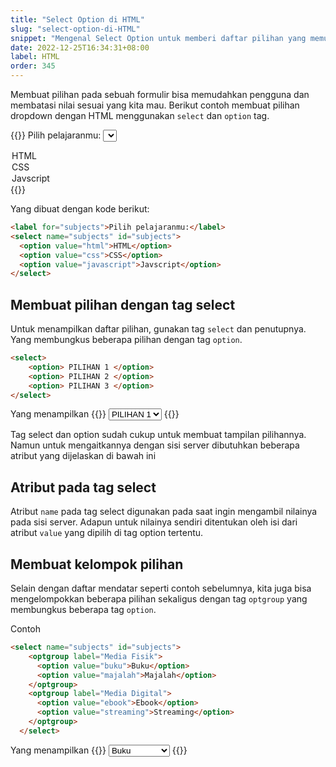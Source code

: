 ```yaml
---
title: "Select Option di HTML"
slug: "select-option-di-HTML"
snippet: "Mengenal Select Option untuk memberi daftar pilihan yang memudahkan pengguna di sebuah formulir pada situs dengan HTML"
date: 2022-12-25T16:34:31+08:00
label: HTML
order: 345
---
```

Membuat pilihan pada sebuah formulir bisa memudahkan pengguna dan membatasi nilai sesuai yang kita mau. Berikut contoh membuat pilihan dropdown dengan HTML menggunakan `select` dan `option` tag.

{{<rawhtml>}}
<label for="subjects">Pilih pelajaranmu:</label>
<select name="subjects" id="subjects">
  <option value="html">HTML</option>
  <option value="css">CSS</option>
  <option value="javascript">Javscript</option>
</select>
{{</rawhtml>}}

Yang dibuat dengan kode berikut:
```html
<label for="subjects">Pilih pelajaranmu:</label>
<select name="subjects" id="subjects">
  <option value="html">HTML</option>
  <option value="css">CSS</option>
  <option value="javascript">Javscript</option>
</select>
```

## Membuat pilihan dengan tag select
Untuk menampilkan daftar pilihan, gunakan tag `select` dan penutupnya. Yang membungkus beberapa pilihan dengan tag `option`.

```html   
<select>
    <option> PILIHAN 1 </option>
    <option> PILIHAN 2 </option>
    <option> PILIHAN 3 </option>
</select>
``` 

Yang menampilkan
{{<rawhtml>}}
<select>
    <option> PILIHAN 1 </option>
    <option> PILIHAN 2 </option>
    <option> PILIHAN 3 </option>
</select>
{{</rawhtml>}}

Tag select dan option sudah cukup untuk membuat tampilan pilihannya. Namun untuk mengaitkannya dengan sisi server dibutuhkan beberapa atribut yang dijelaskan di bawah ini


## Atribut pada tag select
Atribut `name` pada tag select digunakan pada saat ingin mengambil nilainya pada sisi server. Adapun untuk nilainya sendiri ditentukan oleh isi dari atribut `value` yang dipilih di tag option tertentu.


## Membuat kelompok pilihan
Selain dengan daftar mendatar seperti contoh sebelumnya, kita juga bisa mengelompokkan beberapa pilihan sekaligus dengan tag `optgroup` yang membungkus beberapa tag `option`.

Contoh
```html   
<select name="subjects" id="subjects">
    <optgroup label="Media Fisik">
      <option value="buku">Buku</option>
      <option value="majalah">Majalah</option>
    </optgroup>
    <optgroup label="Media Digital">
      <option value="ebook">Ebook</option>
      <option value="streaming">Streaming</option>
    </optgroup>
  </select>
```

Yang menampilkan
{{<rawhtml>}}
<select name="subjects" id="subjects">
    <optgroup label="Media Fisik">
      <option value="buku">Buku</option>
      <option value="majalah">Majalah</option>
    </optgroup>
    <optgroup label="Media Digital">
      <option value="ebook">Ebook</option>
      <option value="streaming">Streaming</option>
    </optgroup>
  </select>
{{</rawhtml>}}
